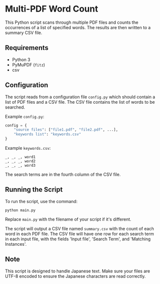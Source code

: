# Multi-PDF Word Count

This Python script scans through multiple PDF files and counts the occurrences of a list of specified words. The results are then written to a summary CSV file. 

## Requirements

- Python 3
- PyMuPDF (`fitz`)
- csv

## Configuration

The script reads from a configuration file `config.py` which should contain a list of PDF files and a CSV file. The CSV file contains the list of words to be searched.

Example `config.py`:

```python
config = {
    "source files": ["file1.pdf", "file2.pdf", ...],
    "keywords list": "keywords.csv"
}
```

Example `keywords.csv`:

```
_, _, _, word1
_, _, _, word2
_, _, _, word3
```

The search terms are in the fourth column of the CSV file.

## Running the Script

To run the script, use the command:

```
python main.py
```

Replace `main.py` with the filename of your script if it's different.

The script will output a CSV file named `summary.csv` with the count of each word in each PDF file. The CSV file will have one row for each search term in each input file, with the fields 'Input file', 'Search Term', and 'Matching Instances'.

## Note

This script is designed to handle Japanese text. Make sure your files are UTF-8 encoded to ensure the Japanese characters are read correctly.
